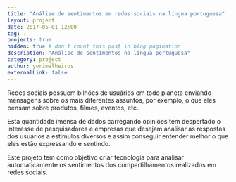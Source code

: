 ```yaml
---
title: "Análise de sentimentos em redes sociais na língua portuguesa"
layout: project
date: 2017-05-01 12:00
tag: .
projects: true
hidden: true # don't count this post in blog pagination
description: "Análise de sentimentos na língua portuguesa"
category: project
author: yurimalheiros
externalLink: false
---
```


Redes sociais possuem bilhões de usuários em todo planeta enviando mensagens
sobre os mais diferentes assuntos, por exemplo, o que eles pensam sobre
produtos, filmes, eventos, etc.

Esta quantidade imensa de dados carregando opiniões tem despertado o interesse
de pesquisadores e empresas que desejam analisar as respostas dos usuários a
estímulos diversos e assim conseguir entender melhor o que eles estão
expressando e sentindo.

Este projeto tem como objetivo criar tecnologia para analisar automaticamente
os sentimentos dos compartilhamentos realizados em redes sociais.

